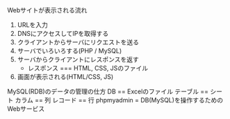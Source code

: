  Webサイトが表示される流れ
1. URLを入力
2. DNSにアクセスしてIPを取得する
3. クライアントからサーバにリクエストを送る
4. サーバでいろいろする(PHP / MySQL)
5. サーバからクライアントにレスポンスを返す
    - レスポンス === HTML, CSS, JSのファイル
6. 画面が表示される(HTML/CSS, JS)


MySQL(RDB)のデータの管理の仕方
DB == Excelのファイル
テーブル == シート
カラム == 列
レコード == 行
phpmyadmin
= DB(MySQL)を操作するためのWebサービス
